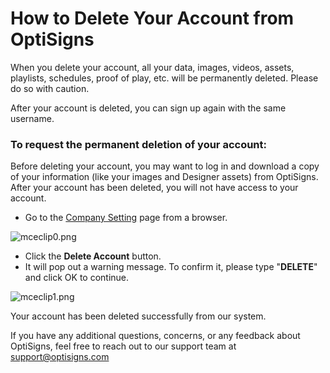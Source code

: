# How to Delete Your Account from OptiSigns

When you delete your account, all your data, images, videos, assets, playlists, schedules, proof of play, etc. will be permanently deleted. Please do so with caution.

After your account is deleted, you can sign up again with the same username.

### To request the permanent deletion of your account:

Before deleting your account, you may want to log in and download a copy of your information (like your images and Designer assets) from OptiSigns. After your account has been deleted, you will not have access to your account.

* Go to the [Company Setting](https://app.optisigns.com/app/s/company-profile) page from a browser.

![mceclip0.png](https://support.optisigns.com/hc/article_attachments/4404608920211)

* Click the **Delete Account** button.
* It will pop out a warning message. To confirm it, please type "**DELETE**" and click OK to continue.

![mceclip1.png](https://support.optisigns.com/hc/article_attachments/4404608929683)

Your account has been deleted successfully from our system.

If you have any additional questions, concerns, or any feedback about OptiSigns, feel free to reach out to our support team at [support@optisigns.com](mailto:support@optisigns.com)